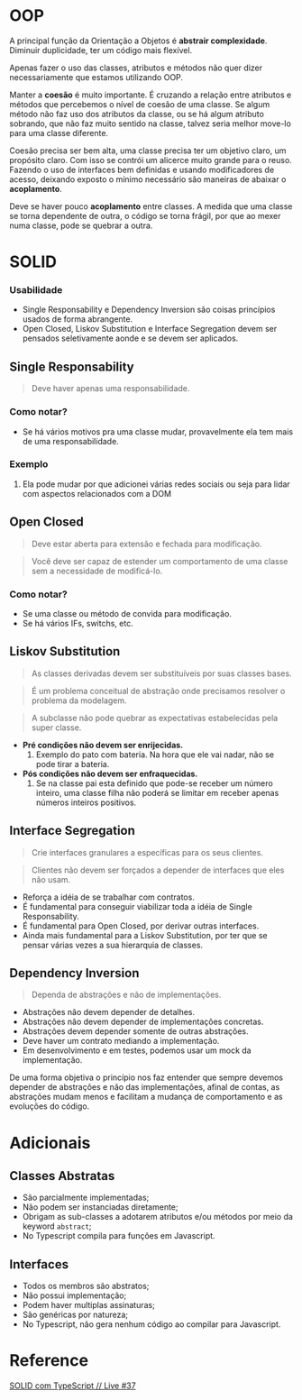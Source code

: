 # OOP

A principal função da Orientação a Objetos é **abstrair complexidade**. Diminuir duplicidade, ter um código mais flexível.

Apenas fazer o uso das classes, atributos e métodos não quer dizer necessariamente que estamos utilizando OOP.

Manter a **coesão** é muito importante. É cruzando a relação entre atributos e métodos que percebemos o nível de coesão de uma classe. Se algum método não faz uso dos atributos da classe, ou se há algum atributo sobrando, que não faz muito sentido na classe, talvez seria melhor move-lo para uma classe diferente.

Coesão precisa ser bem alta, uma classe precisa ter um objetivo claro, um propósito claro. Com isso se contrói um alicerce muito grande para o reuso. Fazendo o uso de interfaces bem definidas e usando modificadores de acesso, deixando exposto o mínimo necessário são maneiras de abaixar o **acoplamento**.

Deve se haver pouco **acoplamento** entre classes. A medida que uma classe se torna dependente de outra, o código se torna frágil, por que ao mexer numa classe, pode se quebrar a outra.

# SOLID

### Usabilidade

- Single Responsability e Dependency Inversion são coisas princípios usados de forma abrangente.
- Open Closed, Liskov Substitution e Interface Segregation devem ser pensados seletivamente aonde e se devem ser aplicados.

## Single Responsability

> Deve haver apenas uma responsabilidade.

### Como notar?

- Se há vários motivos pra uma classe mudar, provavelmente ela tem mais de uma responsabilidade.

### Exemplo

1. Ela pode mudar por que adicionei várias redes sociais ou seja para lidar com aspectos relacionados com a DOM

## Open Closed

> Deve estar aberta para extensão e fechada para modificação.

> Você deve ser capaz de estender um comportamento de uma classe sem a necessidade de modificá-lo.

### Como notar?

- Se uma classe ou método de convida para modificação.
- Se há vários IFs, switchs, etc.

## Liskov Substitution

> As classes derivadas devem ser substituíveis por suas classes bases.

> É um problema conceitual de abstração onde precisamos resolver o problema da modelagem.

> A subclasse não pode quebrar as expectativas estabelecidas pela super classe.

- **Pré condições não devem ser enrijecidas.**
  1. Exemplo do pato com bateria. Na hora que ele vai nadar, não se pode tirar a bateria.
- **Pós condições não devem ser enfraquecidas.**
  1. Se na classe pai esta definido que pode-se receber um número inteiro, uma classe filha não poderá se limitar em receber apenas números inteiros positivos.

## Interface Segregation

> Crie interfaces granulares a específicas para os seus clientes.

> Clientes não devem ser forçados a depender de interfaces que eles não usam.

- Reforça a idéia de se trabalhar com contratos.
- É fundamental para conseguir viabilizar toda a idéia de Single Responsability.
- É fundamental para Open Closed, por derivar outras interfaces.
- Ainda mais fundamental para a Liskov Substitution, por ter que se pensar várias vezes a sua hierarquia de classes.

## Dependency Inversion

> Dependa de abstrações e não de implementações.

- Abstrações não devem depender de detalhes.
- Abstrações não devem depender de implementações concretas.
- Abstrações devem depender somente de outras abstrações.
- Deve haver um contrato mediando a implementação.
- Em desenvolvimento e em testes, podemos usar um mock da implementação.

De uma forma objetiva o princípio nos faz entender que sempre devemos depender de abstrações e não das implementações, afinal de contas, as abstrações mudam menos e facilitam a mudança de comportamento e as evoluções do código.

# Adicionais

## Classes Abstratas

- São parcialmente implementadas;
- Não podem ser instanciadas diretamente;
- Obrigam as sub-classes a adotarem atributos e/ou métodos por meio da keyword `abstract`;
- No Typescript compila para funções em Javascript.

## Interfaces

- Todos os membros são abstratos;
- Não possui implementação;
- Podem haver multiplas assinaturas;
- São genéricas por natureza;
- No Typescript, não gera nenhum código ao compilar para Javascript.

# Reference

[SOLID com TypeScript // Live #37](https://www.youtube.com/watch?v=899Qa6sQcRc)
